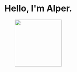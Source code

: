 <h1 align="center"> <b> Hello, I'm Alper. </b> </h1>
<p align="center">
    <a href="https://github.com/AlperAkca79"> <img src="https://user-images.githubusercontent.com/91411319/200134741-91891115-e2cf-430b-85e5-eff51229b8d0.png" height="150" width="150"> </a>
</p>
